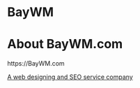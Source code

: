 # BayWM
<h1>About BayWM.com</h1>
https://BayWM.com 

<a href=https://BayWM.com>A web designing and SEO service company </a>
